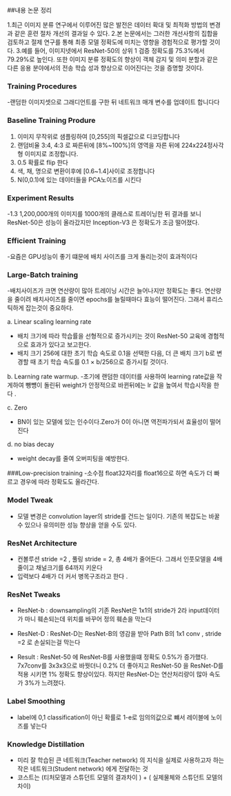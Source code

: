 ##내용 논문 정리 

1.최근 이미지 분류 연구에서 이루어진 많은 발전은 데이터 확대 및 최적화 방법의 변경과 같은 훈련 절차 개선의 결과일 수 있다.
2.본 논문에서는 그러한 개선사항의 집합을 검토하고 절제 연구를 통해 최종 모델 정확도에 미치는 영향을 경험적으로 평가할 것이다.
3.예를 들어, 이미지넷에서 ResNet-50의 상위 1 검증 정확도를 75.3%에서 79.29%로 높인다. 또한 이미지 분류 정확도의 향상이 객체 감지 및 의미 분할과 같은 다른 응용 분야에서의 전송 학습 성과 향상으로 이어진다는 것을 증명할 것이다.


###  Training Procedures

-랜덤한 이미지셋으로 그래디언트를 구한 뒤 네트워크 매개 변수를 업데이트 합니다다

###  Baseline Training Produre

1. 이미지 무작위로 샘플링하여 [0,255]의 픽셀값으로 디코딩합니다 
2. 랜덤비율 3:4, 4:3 로 짜른뒤에 [8%~100%]의 영역을 자른 뒤에 224x224정사각형 이미지로 조정합니다. 
3. 0.5 확률로 flip 한다
4. 색, 채, 명으로 변환이후에 [0.6~1.4]사이로 조정합니다
5. N(0,0.1)에 있는 데이터들을  PCA노이즈를 시킨다 

### Experiment Results
-1.3 1,200,000개의 이미지를 1000개의 클래스로 트레이닝한 뒤 결과를 보니 ResNet-50은 성능이 올라갔지만 Inception-V3
은 정확도가 조금 떨어졌다.


### Efficient Training 
-요즘은 GPU성능이 좋기 떄문에 배치 사이즈를 크게 돌리는것이 효과적이다

### Large-Batch training 

-배치사이즈가 크면 연산량이 많아 트레이닝 시간은 늘어나지만 정확도는 좋다. 
 연산량을 줄이려 배치사이즈를 줄이면 epochs를 늘릴때마다 효능이 떨어진다. 
 그래서 휴리스틱하게 잡는것이 중요하다.
 
a. Linear scaling learning rate
- 배치 크기에 따라 학습률을 선형적으로 증가시키는 것이 ResNet-50 교육에 경험적으로 효과가 있다고 보고한다. 
- 배치 크기 256에 대한 초기 학습 속도로 0.1을 선택한 다음, 더 큰 배치 크기 b로 변경할 때 초기 학습 속도를 0.1 × b/256으로 증가시킬 것이다.

b. Learning rate warmup.
-초기에 랜덤한 데이터를 사용하여  learning rate값을 작게하여 뺑뻉이 돌린뒤 weight가 안정적으로 바뀐뒤에는 lr 값을 높여서 학습시작을 한다 .

c. Zero 
- BN이 있는 모델에 있는 인수이다.Zero가 0이 아니면 역전파가되서 효율성이 떨어진다 

d.  no bias decay
- weight decay를 줄여 오버피팅을 예방한다. 

###Low-precision training
-소수점 float32자리를 float16으로 하면 속도가 더 빠르고 경우에 따라 정확도도 올라간다.

### Model Tweak
- 모델 변경은 convolution layer의 stride를 건드는 일이다. 
기존의 복잡도는 바꿀수 있으나 유의미한 성능 향상을 얻을 수도 있다.

### ResNet Architecture

- 컨볼루션 stride =2 , 풀링 stride = 2, 총 4배가 줄어든다. 그래서 인풋모델을 4배 줄이고 채널크기를 64까지 키운다
- 입력보다 4배가 더 커서 병목구조라고 한다 .

### ResNet Tweaks
- ResNet-b : downsampling의 기존 ResNet은 1x1의 stride가 2라 input데이터가 마니 훼손되는데 위치를 바꾸어 정의 훼손을 막는다 

- ResNet-D : ResNet-D는 ResNet-B의 영감을 받아 Path B의 1x1 conv , stride =2 로 손실되는걸 막는다 

- Result : ResNet-50 에 ResNet-B를 사용했을떄 정확도 0.5%가 증가했다.  
7x7conv를 3x3x3으로 바꿧더니 0.2% 더 좋아지고 ResNet-50 을 ResNet-D를 적용 시키면 1% 정확도 향상이있다. 하지만 ResNet-D는 연산처리량이 많아 속도가 3%가 느려졌다. 

### Label Smoothing 
- label에 0,1 classification이 아닌 확률로 1-e로 임의의값으로 뺴서 레이블에 노이즈를 넣는다 

###  Knowledge Distillation
- 미리 잘 학습된 큰 네트워크(Teacher network) 의 지식을 실제로 사용하고자 하는 작은 네트워크(Student network) 에게 전달하는 것
- 코스트는 (티처모델과 스튜던트 모델의 결과차이 ) + ( 실제물체와 스튜던트 모델의 차이)

